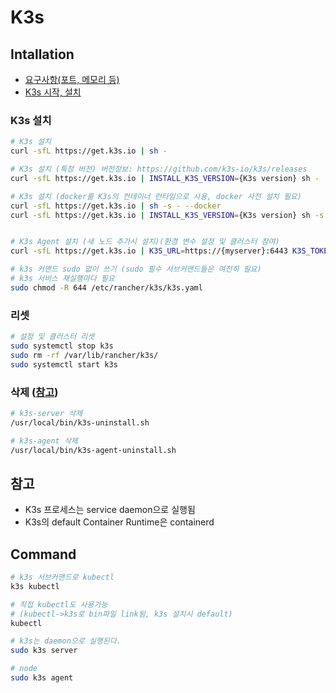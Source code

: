 # K3s

## Intallation

- [요구사항(포트, 메모리 등)](https://docs.k3s.io/installation/requirements)
- [K3s 시작, 설치](https://docs.k3s.io/quick-start)

### K3s 설치

```sh
# K3s 설치
curl -sfL https://get.k3s.io | sh -

# K3s 설치 (특정 버전) 버전정보: https://github.com/k3s-io/k3s/releases
curl -sfL https://get.k3s.io | INSTALL_K3S_VERSION={K3s version} sh -

# K3s 설치 (docker를 K3s의 컨테이너 런타임으로 사용, docker 사전 설치 필요)
curl -sfL https://get.k3s.io | sh -s - --docker
curl -sfL https://get.k3s.io | INSTALL_K3S_VERSION={K3s version} sh -s - --docker


# K3s Agent 설치 (새 노드 추가시 설치)(환경 변수 설정 및 클러스터 참여)
curl -sfL https://get.k3s.io | K3S_URL=https://{myserver}:6443 K3S_TOKEN={mynodetoken} sh -

# k3s 커맨드 sudo 없이 쓰기 (sudo 필수 서브커맨드들은 여전히 필요)
# k3s 서비스 재실행마다 필요
sudo chmod -R 644 /etc/rancher/k3s/k3s.yaml
```

### 리셋

```sh
# 설정 및 클러스터 리셋
sudo systemctl stop k3s
sudo rm -rf /var/lib/rancher/k3s/
sudo systemctl start k3s
```

### 삭제 ([참고](https://docs.k3s.io/installation/uninstall))

```sh
# k3s-server 삭제
/usr/local/bin/k3s-uninstall.sh

# k3s-agent 삭제
/usr/local/bin/k3s-agent-uninstall.sh
```

## 참고

- K3s 프로세스는 service daemon으로 실행됨
- K3s의 default Container Runtime은 containerd

## Command

```sh
# k3s 서브커맨드로 kubectl
k3s kubectl

# 직접 kubectl도 사용가능
# (kubectl->k3s로 bin파일 link됨, k3s 설치시 default)
kubectl
```

```sh
# k3s는 daemon으로 실행된다.
sudo k3s server

# node
sudo k3s agent
```
